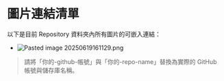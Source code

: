 # 圖片連結清單

以下是目前 Repository 資料夾內所有圖片的可嵌入連結：

- ![Pasted image 20250619161129.png](https://gailchang.github.io/ObsidianImage/Repository/Pasted%20image%2020250619161129.png)

> 請將「你的-github-帳號」與「你的-repo-name」替換為實際的 GitHub 帳號與儲存庫名稱。
